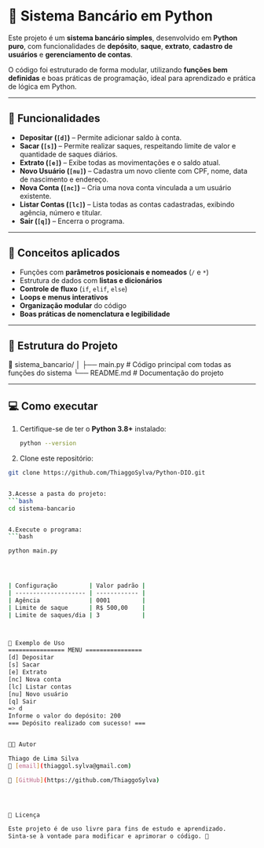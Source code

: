 # 🏦 Sistema Bancário em Python

Este projeto é um **sistema bancário simples**, desenvolvido em **Python puro**, com funcionalidades de **depósito**, **saque**, **extrato**, **cadastro de usuários** e **gerenciamento de contas**.

O código foi estruturado de forma modular, utilizando **funções bem definidas** e boas práticas de programação, ideal para aprendizado e prática de lógica em Python.

---

## 🚀 Funcionalidades

- **Depositar (`[d]`)** – Permite adicionar saldo à conta.  
- **Sacar (`[s]`)** – Permite realizar saques, respeitando limite de valor e quantidade de saques diários.  
- **Extrato (`[e]`)** – Exibe todas as movimentações e o saldo atual.  
- **Novo Usuário (`[nu]`)** – Cadastra um novo cliente com CPF, nome, data de nascimento e endereço.  
- **Nova Conta (`[nc]`)** – Cria uma nova conta vinculada a um usuário existente.  
- **Listar Contas (`[lc]`)** – Lista todas as contas cadastradas, exibindo agência, número e titular.  
- **Sair (`[q]`)** – Encerra o programa.

---

## 🧠 Conceitos aplicados

- Funções com **parâmetros posicionais e nomeados** (`/` e `*`)  
- Estrutura de dados com **listas e dicionários**  
- **Controle de fluxo** (`if`, `elif`, `else`)  
- **Loops e menus interativos**  
- **Organização modular** do código  
- **Boas práticas de nomenclatura e legibilidade**

---

## 🧩 Estrutura do Projeto

📁 sistema_bancario/
│
├── main.py # Código principal com todas as funções do sistema
└── README.md # Documentação do projeto



---

## 💻 Como executar

1. Certifique-se de ter o **Python 3.8+** instalado:
   ```bash
   python --version

   
2. Clone este repositório:
 ```bash
git clone https://github.com/ThiaggoSylva/Python-DIO.git


3.Acesse a pasta do projeto:
 ```bash
cd sistema-bancario


4.Execute o programa:
 ```bash

python main.py




| Configuração         | Valor padrão |
| -------------------- | ------------ |
| Agência              | 0001         |
| Limite de saque      | R$ 500,00    |
| Limite de saques/dia | 3            |



🧾 Exemplo de Uso
================ MENU ================
[d] Depositar
[s] Sacar
[e] Extrato
[nc] Nova conta
[lc] Listar contas
[nu] Novo usuário
[q] Sair
=> d
Informe o valor do depósito: 200
=== Depósito realizado com sucesso! ===


🧑‍💻 Autor

Thiago de Lima Silva
📧 [email](thiaggol.sylva@gmail.com)

🔗 [GitHub](https://github.com/ThiaggoSylva)




📜 Licença

Este projeto é de uso livre para fins de estudo e aprendizado.
Sinta-se à vontade para modificar e aprimorar o código. 🚀

